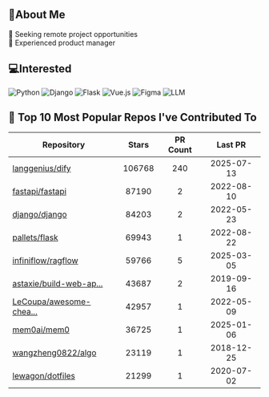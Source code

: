 ## 💫About Me 
👯 Seeking remote project opportunities   
🌱 Experienced product manager

## 💻Interested
![Python](https://img.shields.io/badge/python-3670A0?style=for-the-badge&logo=python&logoColor=ffdd54) ![Django](https://img.shields.io/badge/django-%23092E20.svg?style=for-the-badge&logo=django&logoColor=white) ![Flask](https://img.shields.io/badge/flask-%23000.svg?style=for-the-badge&logo=flask&logoColor=white) ![Vue.js](https://img.shields.io/badge/vuejs-%2335495e.svg?style=for-the-badge&logo=vuedotjs&logoColor=%234FC08D)  ![Figma](https://img.shields.io/badge/figma-%23F24E1E.svg?style=for-the-badge&logo=figma&logoColor=white) ![LLM](https://img.shields.io/badge/LLM-%23412991.svg?style=for-the-badge&logo=openai&logoColor=white)

## 🌟 Top 10 Most Popular Repos I've Contributed To

| Repository | Stars | PR Count | Last PR |
|-----|:---:|:---:|:---:|
| [langgenius/dify](https://github.com/langgenius/dify) | 106768 | 240 | 2025-07-13 |
| [fastapi/fastapi](https://github.com/fastapi/fastapi) | 87190 | 2 | 2022-08-10 |
| [django/django](https://github.com/django/django) | 84203 | 2 | 2022-05-23 |
| [pallets/flask](https://github.com/pallets/flask) | 69943 | 1 | 2022-08-22 |
| [infiniflow/ragflow](https://github.com/infiniflow/ragflow) | 59766 | 5 | 2025-03-05 |
| [astaxie/build-web-ap...](https://github.com/astaxie/build-web-application-with-golang) | 43687 | 2 | 2019-09-16 |
| [LeCoupa/awesome-chea...](https://github.com/LeCoupa/awesome-cheatsheets) | 42957 | 1 | 2022-05-09 |
| [mem0ai/mem0](https://github.com/mem0ai/mem0) | 36725 | 1 | 2025-01-06 |
| [wangzheng0822/algo](https://github.com/wangzheng0822/algo) | 23119 | 1 | 2018-12-25 |
| [lewagon/dotfiles](https://github.com/lewagon/dotfiles) | 21299 | 1 | 2020-07-02 |

